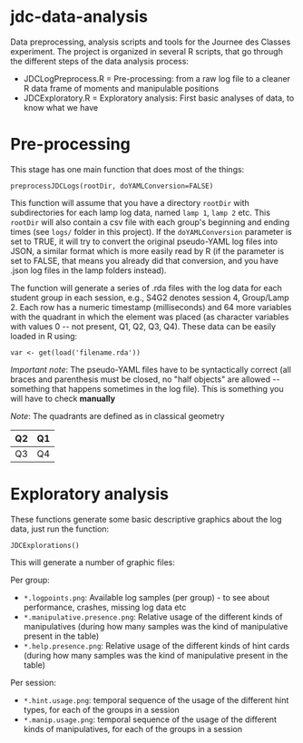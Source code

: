 jdc-data-analysis
=================

Data preprocessing, analysis scripts and tools for the Journee des Classes experiment. The project is organized in several R scripts, that go through the different steps of the data analysis process:

* JDCLogPreprocess.R = Pre-processing: from a raw log file to a cleaner R data frame of moments and manipulable positions
* JDCExploratory.R = Exploratory analysis: First basic analyses of data, to know what we have

# Pre-processing

This stage has one main function that does most of the things:

```
preprocessJDCLogs(rootDir, doYAMLConversion=FALSE)
```

This function will assume that you have a directory `rootDir` with subdirectories for each lamp log data, named `lamp 1`, `lamp 2` etc. This `rootDir` will also contain a csv file with each group's beginning and ending times (see `logs/` folder in this project). If the `doYAMLConversion` parameter is set to TRUE, it will try to convert the original pseudo-YAML log files into JSON, a similar format which is more easily read by R (if the parameter is set to FALSE, that means you already did that conversion, and you have .json log files in the lamp folders instead). 

The function will generate a series of .rda files with the log data for each student group in each session, e.g., S4G2 denotes session 4, Group/Lamp 2. Each row has a numeric timestamp (milliseconds) and 64 more variables with the quadrant in which the element was placed (as character variables with values 0 -- not present, Q1, Q2, Q3, Q4). These data can be easily loaded in R using:

```
var <- get(load('filename.rda'))
```

*Important note*: The pseudo-YAML files have to be syntactically correct (all braces and parenthesis must be closed, no "half objects" are allowed -- something that happens sometimes in the log file). This is something you will have to check **manually**

*Note*: The quadrants are defined as in classical geometry

| Q2  | Q1 |
| ------------- | ------------- |
| Q3  | Q4  |

# Exploratory analysis

These functions generate some basic descriptive graphics about the log data, just run the function:

```
JDCExplorations()
```

This will generate a number of graphic files:

Per group:
* `*.logpoints.png`: Available log samples (per group) - to see about performance, crashes, missing log data etc
* `*.manipulative.presence.png`: Relative usage of the different kinds of manipulatives (during how many samples was the kind of manipulative present in the table)
* `*.help.presence.png`: Relative usage of the different kinds of hint cards (during how many samples was the kind of manipulative present in the table)

Per session:
* `*.hint.usage.png`: temporal sequence of the usage of the different hint types, for each of the groups in a session
* `*.manip.usage.png`: temporal sequence of the usage of the different kinds of manipulatives, for each of the groups in a session

